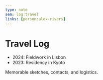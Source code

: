 ```yaml
---
type: note
sem: log:travel
links: [person:alex-rivers]
---
```


# Travel Log

- 2024: Fieldwork in Lisbon
- 2023: Residency in Kyoto

Memorable sketches, contacts, and logistics.
